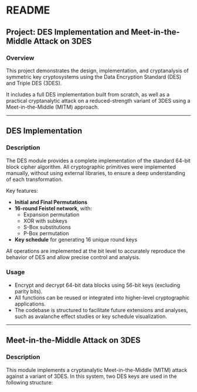 # README

## Project: DES Implementation and Meet-in-the-Middle Attack on 3DES

### Overview

This project demonstrates the design, implementation, and cryptanalysis of symmetric key cryptosystems using the Data Encryption Standard (DES) and Triple DES (3DES).  

It includes a full DES implementation built from scratch, as well as a practical cryptanalytic attack on a reduced-strength variant of 3DES using a Meet-in-the-Middle (MITM) approach.

---

## DES Implementation

### Description

The DES module provides a complete implementation of the standard 64-bit block cipher algorithm. All cryptographic primitives were implemented manually, without using external libraries, to ensure a deep understanding of each transformation.

Key features:

- **Initial and Final Permutations**  
- **16-round Feistel network**, with:
  - Expansion permutation
  - XOR with subkeys
  - S-Box substitutions
  - P-Box permutation
- **Key schedule** for generating 16 unique round keys

All operations are implemented at the bit level to accurately reproduce the behavior of DES and allow precise control and analysis.


### Usage

- Encrypt and decrypt 64-bit data blocks using 56-bit keys (excluding parity bits).
- All functions can be reused or integrated into higher-level cryptographic applications.
- The codebase is structured to facilitate future extensions and analyses, such as avalanche effect studies or key schedule visualization.

---

## Meet-in-the-Middle Attack on 3DES

### Description

This module implements a cryptanalytic Meet-in-the-Middle (MITM) attack against a variant of 3DES. In this system, two DES keys are used in the following structure:

